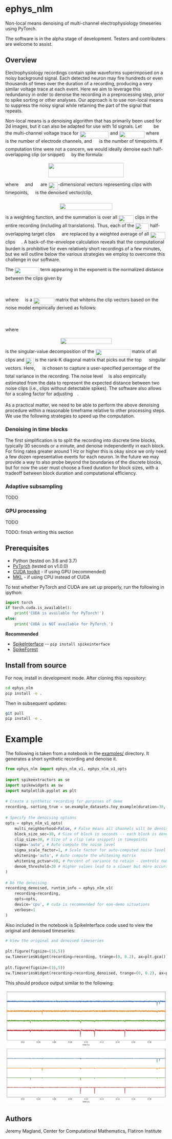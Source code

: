 # ephys_nlm

Non-local means denoising of multi-channel electrophysiology timeseries using PyTorch.

The software is in the alpha stage of development. Testers and contributers are welcome to assist.

## Overview

Electrophysiology recordings contain spike waveforms
superimposed on a noisy background signal. Each detected neuron may fire
hundreds or even thousands of times over the duration of a recording,
producing a very similar voltage trace at each event. Here we aim to
leverage this redundancy in order to denoise the recording in a preprocessing step,
prior to spike sorting or other analyses.
Our approach is to use non-local means to suppress the noisy signal while
retaining the part of the signal that repeats.

Non-local means is a denoising algorithm that has primarily been used for 2d
images, but it can also be adapted for use with 1d signals. Let <img src="/tex/41703bc15dc133f4d6c45dd947a73828.svg?invert_in_darkmode&sanitize=true" align=middle width=28.594206299999986pt height=14.15524440000002pt/> be
the multi-channel voltage trace for <img src="/tex/e000d6acc762ceb268274567a298c7d5.svg?invert_in_darkmode&sanitize=true" align=middle width=90.62011694999998pt height=22.465723500000017pt/> and <img src="/tex/c2ff91972b6fc450be3647c0cc19df56.svg?invert_in_darkmode&sanitize=true" align=middle width=79.38336614999999pt height=22.465723500000017pt/> where <img src="/tex/fb97d38bcc19230b0acd442e17db879c.svg?invert_in_darkmode&sanitize=true" align=middle width=17.73973739999999pt height=22.465723500000017pt/> is
the number of electrode channels, and <img src="/tex/f9c4988898e7f532b9f826a75014ed3c.svg?invert_in_darkmode&sanitize=true" align=middle width=14.99998994999999pt height=22.465723500000017pt/> is the number of timepoints. If
computation time were not a concern, we would ideally denoise each half-overlapping clip (or snippet) <img src="/tex/9f7365802167fff585175c1750674d42.svg?invert_in_darkmode&sanitize=true" align=middle width=12.61896569999999pt height=14.15524440000002pt/> by the formula:

<p align="center"><img src="/tex/006c3e92bb91fbf7718ece244d970192.svg?invert_in_darkmode&sanitize=true" align=middle width=235.21917704999998pt height=43.346758949999995pt/></p>

where <img src="/tex/9f7365802167fff585175c1750674d42.svg?invert_in_darkmode&sanitize=true" align=middle width=12.61896569999999pt height=14.15524440000002pt/> and <img src="/tex/5db0aab2d6e54e70d087c4b6ae005a7a.svg?invert_in_darkmode&sanitize=true" align=middle width=15.514781699999991pt height=14.15524440000002pt/> are <img src="/tex/5824cf8e74837d9e47e5d2a445bbd200.svg?invert_in_darkmode&sanitize=true" align=middle width=29.629030199999992pt height=22.465723500000017pt/>-dimensional vectors representing clips with <img src="/tex/2f118ee06d05f3c2d98361d9c30e38ce.svg?invert_in_darkmode&sanitize=true" align=middle width=11.889314249999991pt height=22.465723500000017pt/> timepoints,
<img src="/tex/02424da7f1a198554aba257b04b7f68f.svg?invert_in_darkmode&sanitize=true" align=middle width=12.61896569999999pt height=21.95701200000001pt/> is the denoised vector/clip,

<p align="center"><img src="/tex/4bbd3c88773cd63b2ed19dc1ad35076d.svg?invert_in_darkmode&sanitize=true" align=middle width=163.4625762pt height=21.1544223pt/></p>

is a weighting function, and the summation is over all <img src="/tex/edb0013d0d98003d4407f974610d85fd.svg?invert_in_darkmode&sanitize=true" align=middle width=46.98047309999998pt height=22.465723500000017pt/> clips in the entire
recording (including all translations). Thus, each of the <img src="/tex/e908dc05eda31fa627940844fffb509c.svg?invert_in_darkmode&sanitize=true" align=middle width=41.95782194999999pt height=24.65753399999998pt/>
half-overlapping target clips <img src="/tex/9f7365802167fff585175c1750674d42.svg?invert_in_darkmode&sanitize=true" align=middle width=12.61896569999999pt height=14.15524440000002pt/> are replaced by a weighted average of all <img src="/tex/edb0013d0d98003d4407f974610d85fd.svg?invert_in_darkmode&sanitize=true" align=middle width=46.98047309999998pt height=22.465723500000017pt/>
clips <img src="/tex/5db0aab2d6e54e70d087c4b6ae005a7a.svg?invert_in_darkmode&sanitize=true" align=middle width=15.514781699999991pt height=14.15524440000002pt/>. A back-of-the-envelope calculation reveals that the computational
burden is prohibitive for even relatively short recordings of a few minutes, but
we will outline below the various strategies we employ to overcome this
challenge in our software.

The <img src="/tex/8d590e493942863d5be1c6d34c14a9e8.svg?invert_in_darkmode&sanitize=true" align=middle width=76.19306144999999pt height=24.65753399999998pt/> term appearing in the exponent is the normalized distance between the clips given by

<p align="center"><img src="/tex/93d1b6a197ec5da5802b9f40035bfbf9.svg?invert_in_darkmode&sanitize=true" align=middle width=196.9065153pt height=17.031940199999998pt/></p>

where <img src="/tex/53d147e7f3fe6e47ee05b88b166bd3f6.svg?invert_in_darkmode&sanitize=true" align=middle width=12.32879834999999pt height=22.465723500000017pt/> is a <img src="/tex/b7ed1b8498c5c149928768da49ea0b89.svg?invert_in_darkmode&sanitize=true" align=middle width=64.85722319999999pt height=22.465723500000017pt/> matrix that whitens the clip vectors based on the noise model empirically derived as follows:

<p align="center"><img src="/tex/595619bb9c89bada0e1aef3314479b13.svg?invert_in_darkmode&sanitize=true" align=middle width=101.62556414999999pt height=16.66852275pt/></p>

where

<p align="center"><img src="/tex/0c3aed180c746b72ec925b5fb6942a7f.svg?invert_in_darkmode&sanitize=true" align=middle width=160.39414545pt height=18.7598829pt/></p>

is the singular-value decomposition of the <img src="/tex/67b4fdd3319785612314e934a155112e.svg?invert_in_darkmode&sanitize=true" align=middle width=109.48612455pt height=24.65753399999998pt/> matrix of all clips
and <img src="/tex/8ada1523ea4dcac0e4cf320e9e54b672.svg?invert_in_darkmode&sanitize=true" align=middle width=25.461263849999987pt height=22.465723500000017pt/> is the rank-K diagonal matrix that picks out the top <img src="/tex/d6328eaebbcd5c358f426dbea4bdbf70.svg?invert_in_darkmode&sanitize=true" align=middle width=15.13700594999999pt height=22.465723500000017pt/> singular
vectors. Here, <img src="/tex/d6328eaebbcd5c358f426dbea4bdbf70.svg?invert_in_darkmode&sanitize=true" align=middle width=15.13700594999999pt height=22.465723500000017pt/> is chosen to capture a user-specified percentage of the total
variance in the recording. The noise level <img src="/tex/8cda31ed38c6d59d14ebefa440099572.svg?invert_in_darkmode&sanitize=true" align=middle width=9.98290094999999pt height=14.15524440000002pt/> is also empirically
estimated from the data to represent the expected distance between two noise
clips (i.e., clips without detectable spikes). The software also allows for a
scaling factor for adjusting <img src="/tex/8cda31ed38c6d59d14ebefa440099572.svg?invert_in_darkmode&sanitize=true" align=middle width=9.98290094999999pt height=14.15524440000002pt/>.

As a practical matter, we need to be able to perform the above denoising
procedure within a reasonable timeframe relative to other processing steps.
We use the following strategies to speed up the computation.

### Denoising in time blocks

The first simplification is to split the recording into discrete time blocks,
typically 30 seconds or a minute, and denoise independently in each block.
For firing rates greater around 1 Hz or higher this is okay since we only need
a few dozen representative events for each neuron. In the future we may provide
a way to also probe beyond the boundaries of the discrete blocks, but for now
the user must choose a fixed duration for block sizes, with a tradeoff between
block duration and computational efficiency.

### Adaptive subsampling

TODO

### GPU processing

TODO






TODO: finish writing this section

## Prerequisites

* Python (tested on 3.6 and 3.7)
* [PyTorch](https://pytorch.org/) (tested on v1.0.0)
* [CUDA toolkit](https://developer.nvidia.com/cuda-downloads) - if using GPU (recommended) 
* [MKL](https://software.intel.com/en-us/mkl) - if using CPU instead of CUDA

To test whether PyTorch and CUDA are set up properly, run the following in ipython:

```python
import torch
if torch.cuda.is_available():
    print('CUDA is available for PyTorch!')
else:
    print('CUDA is NOT available for PyTorch.')
```

**Recommended**

* [SpikeInterface](https://github.com/spikeinterface) -- `pip install spikeinterface`
* [SpikeForest](https://github.com/flatironinstitute/spikeforest2)

## Install from source

For now, install in development mode. After cloning this repository:

```bash
cd ephys_nlm
pip install -e .
```

Then in subsequent updates:

```bash
git pull
pip install -e .
```

# Example

The following is taken from a notebook in the [examples/](examples/) directory. It generates a short synthetic recording and denoise it.

```python
from ephys_nlm import ephys_nlm_v1, ephys_nlm_v1_opts

import spikeextractors as se
import spikewidgets as sw
import matplotlib.pyplot as plt

# Create a synthetic recording for purposes of demo
recording, sorting_true = se.example_datasets.toy_example(duration=30, num_channels=4, K=20, seed=4)

# Specify the denoising options
opts = ephys_nlm_v1_opts(
    multi_neighborhood=False, # False means all channels will be denoised in one neighborhood
    block_size_sec=30, # Size of block in seconds -- each block is denoised separately
    clip_size=30, # Size of a clip (aka snippet) in timepoints
    sigma='auto', # Auto compute the noise level
    sigma_scale_factor=1, # Scale factor for auto-computed noise level
    whitening='auto', # Auto compute the whitening matrix
    whitening_pctvar=90, # Percent of variance to retain - controls number of SVD components to keep
    denom_threshold=30 # Higher values lead to a slower but more accurate calculation.
)

# Do the denoising
recording_denoised, runtim_info = ephys_nlm_v1(
    recording=recording,
    opts=opts,
    device='cpu', # cuda is recommended for non-demo situations
    verbose=1
)
```

Also included in the notebook is SpikeInterface code used to view the original and denoised timeseries:

```python
# View the original and denoised timeseries

plt.figure(figsize=(16,5))
sw.TimeseriesWidget(recording=recording, trange=(0, 0.2), ax=plt.gca()).plot();

plt.figure(figsize=(16,5))
sw.TimeseriesWidget(recording=recording_denoised, trange=(0, 0.2), ax=plt.gca()).plot();
```

This should produce output similar to the following:

![screenshot1](doc/screenshot1.png)

## Authors

Jeremy Magland, Center for Computational Mathematics, Flatiron Institute